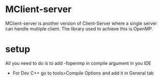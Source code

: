 # MClient-server
MClient-server is another version of Client-Server where a single server can handle multiple client. The library used to achieve this is OpenMP.
# setup
All you need to do is to add -fopenmp in compile argument in you IDE
  - For Dev C++ go to tools>Compile Options and add it in General tab
